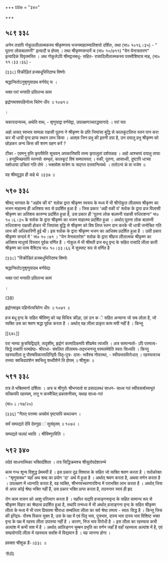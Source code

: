 +++
title = "३४०"

+++


## ५८९ ३३८
अनेन तत्रापि गोकुललीलात्मकस्य श्रीकृष्णस्य भजनमाहात्म्यातिशयो दर्शितः, तथा (भा० १०१६।३५) - " पूतना लोकबालघ्नी" इत्यादौ च ज्ञेयम् । तथा श्रीकृष्णसन्दर्भे च (भा० १०/७११) "येन येनात्रतारण" इत्यादिकं विवृतमस्ति । अथ गोकुलेऽपि श्रीमद्वजबधू- सहित- रासादिलीलात्मकस्य परमवैशिष्ट्य माह, (भा० ११।३३।३६) - 

(३३८) विक्रीड़ितं व्रजबधूभिरिदश्च विष्णोः 

श्रद्धान्वितोऽनुशृणुयादथ वर्णयेद् यः । 

भक्त परां भगवति प्रतिलभ्य काम 

हृद्रोगमाश्वपहिनोत्य चिरेण धीरः ॥ १०७१॥ 

। 

चकारादन्यच्च, अथेति वाथ, - शृणुयाद्वा वर्णयेद्वा, उपलक्षणञ्चतद्ध्यानादेः । परां यतः 

अहो असत् स्वभाव सम्पन्ना राक्षसी पूतना ने श्रीकृष्ण के प्रति जिघांसा बुद्धि से कालकूटलिप्त स्तन पान करा कर भी धात्री वृन्द प्राप्य स्थान लाभ किया । अतएव जिन प्रभु की इतनी दया है, उन दयालु प्रभु श्रीकृष्ण को छोड़कर अन्य किस की शरण ग्रहण करें ? 

टीका - एवमनु वृत्ति कृपयैवेति सूचयन् अपकारिष्वपि तस्य कृपालुतां दर्शयन्नाह । अहो आश्चय्यं दयालु तायाः । हन्तुमिच्छयापि स्तनयोः सम्भृतं, कालकूटं विषं समपाययत् । वकी, पूतना, आसाध्वी, दुष्टापि धात्र्या यशोधाया उचितां गति लेभे । भक्तवेश मात्रेण यः सद्गत दत्तवानित्यर्थः । ततोऽन्यं कं वा भजेम ॥ 

वह श्रीमदुद्धव ही कहे थे ॥३३७ ॥ 


## ५९० ३३८
श्रीमद् भागवत के "अहोव की यं" श्लोक द्वारा श्रीकृष्ण स्वरूप के मध्य में भी श्रीगोकुल लीलामय श्रीकृष्ण का भजन माहात्म्य ही अतिशय रूप से प्रदर्शित हुआ है । जिस प्रकार 'अही वकी यं' श्लोक के द्वारा व्रज विलासी श्रीकृष्ण का अतिशय कारुण्य प्रदर्शित हुआ है, उस प्रकार ही 'पूतना लोक बालघ्नी राक्षसी रुधिराशना” भा० १०।६।३५ के श्लोक के द्वारा श्रीकृष्ण का भजन माहात्म्य प्रदर्शित हुआ । अर्थात् पूतना लोक बालघ्नी रुधिराशना राक्षसी होकर भी जिघांसा बुद्धि से श्रीकृष्ण को विष लिप्त स्तन दान करके भी धात्री जनोचित गति लाभ की अधिकारिणी हुई थी। इस श्लोक के द्वारा श्रीकृष्ण भजन का आधिक्य प्रदर्शित हुआ है । उसी प्रकार श्रीकृष्ण सन्दर्भ में ' भा० १०।७१ । "येन येनावतारेश" श्लोक के द्वारा श्रीव्रज लीलात्मक श्रीकृष्ण का अतिशय माधुर्य्य विस्तार पूर्वक वर्णित है । गोकुल में भी श्रीमती व्रज बधू वृन्द के सहित रासादि लीला कारी श्रीकृष्ण का परम वैशिट्य भा० १०।३३।६६ में सुस्पष्ट रूप से वर्णित है 

(३३८) "विक्रीडितं व्रजबधुभिरिदश्च विष्णोः 

श्रद्धान्वितोऽनुशृणुयादथ वर्णयेद्यः 

भक्त परां भगवति प्रतिलभ्य कामं 

। 

(38) 

हृद्रोगमाइव पहिनोत्यचिरेण धीरः ॥ १०७१ ॥ 

व्रज बधू वृन्द के सहित श्रीविष्णु को यह विचित्र क्रीड़ा, एवं उन क े सहित अन्यान्य जो सब लोला है, जो व्यक्ति उस का श्रवण श्रद्धा पूर्वक करता है । अर्थात् यह लीला प्राकृत काम मयी नहीं है । किन्तु 

[[६७८]] 

परा नाम्या कुत्रचिद्विद्यते, तादृशीम्, हृद्रोगं कामादिकमपि शीघ्रमेव त्यजति । अत्र सामान्यतो- ऽपि परमात्व-सिद्धे तत्त्रापि परमप्रेष्ठ- श्रीराधा- संवलित लीलामय-तद्भजनन्तु परमतमेवेति स्वतः सिध्यति । किन्तु रहस्यलीला तु पौरुषविकारवदिन्द्रियैः पितृ-पुत्र- दास- भावैश्च नोपास्था, - स्वीयभावविरोधात् । रहस्यत्वञ्च तस्याः क्वचिदपांशेन क्वचित्तु शथ्वीशेने ति ज्ञेयम् ॥ श्रीशुकः ॥ 


## ५९१ ३३८
तत्र ते भक्तिमार्गा दर्शिताः । अत्र च श्रीगुरोः श्रीभगवतो वा प्रसादलब्धं साधन- साध्य गतं स्वीयसर्व्वस्वभूतं यत्किमपि रहस्यम्, तत्तु न कस्मैचित् प्रकाशनीयम्, यथाह साध्य-गतं 

(भा० ८।१७/२०) 

(३३६) "नैतत् परस्मा अख्येयं पृष्टयापि कथञ्चन । 

सर्वं सम्पद्यते देवि देवगुह्य ं सुसंवृतम् ॥ १०७२ । 

सम्पद्यते फलदं भवति । श्रीविष्णुरविति । 


## ५९२ ३४०
तदेवं साधनात्मिका भक्तिर्दशिता । तत्र सिद्धिक्रमश्च श्रीसूतोपदेशारम्भे 

काम गन्ध शून्य विशुद्ध प्रेममयी है । इस प्रकार दृढ़ विश्वास के सहित जो व्यक्ति श्रवण करता है । श्लोकोक्त - "श्रृणुयावथ” यहाँ अथ शब्द का प्रयोग 'दा' अर्थ में हुआ है । अर्थात् श्रवण करता है, अथवा वर्णन करता है । उपलक्षण में ध्यानादि करता है, वह व्यक्ति, श्रीभगवच्चरणारविन्द में पराभक्ति लाभ करता है । अर्थात् जिस से अपर कोई श्रेष्ठ भक्ति नहीं हैं, उस प्रकार भक्ति प्राप्त करता है, तदनन्तर स्वयं ही हृद 

रोग काम वासन को आशु परित्याग करता है । यहाँपर यद्यपि व्रजाङ्गनावृन्द के सहित सामान्य रूप से श्रीकृष्ण विहार का श्रेष्ठत्व प्रदर्शित हुआ है, तथापि तन्मध्य में भी अर्थात् व्रजाङ्गना वृन्द के सहित श्रीकृष्ण लीला के मध्य में भी परम प्रियतमा श्रीराधा सम्बलिता लीला का सर्व श्रेष्ठ तमत्व - स्वतः सिद्ध है । किन्तु जिस की इन्द्रिय- पौरुष विकार युक्त है, उस के पक्ष में एवं पितृ भाव, पुत्रभाव, दास्य भाव दास्य भाव विशिष्ट भक्त वृन्द के पक्ष में रहस्य लीला उपास्या नहीं है । कारण, निज भाव विरोधी है । इस लीला का रहस्यत्व कभी अल्पांश में कभी सश में है । अर्थात् आलिङ्गन चुम्बन प्रभृति का वर्णन जहाँ है वहाँ रहस्यत्व अल्पांश में है, एवं सम्प्रयोगादि लीला में रहस्यत्व सर्वांश में विद्यमान है । यह जानना होगा । 

प्रवक्ता श्रीशुक हैं-॥३३८ ॥ 

书向 
